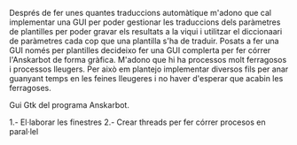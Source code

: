 Després de fer unes quantes traduccions automàtique m'adono que cal implementar una GUI per poder gestionar les traduccions dels paràmetres de plantilles per poder gravar els resultats a la viqui i utilitzar el diccionaari de paràmetres cada cop que una plantilla s'ha de traduir.
Posats a fer una GUI només per plantilles decideixo fer una GUI complerta per fer córrer l'Anskarbot de forma gràfica. M'adono que hi ha processos molt ferragosos i processos lleugers. Per això em plantejo implementar diversos fils per anar guanyant temps en les feines lleugeres i no haver d'esperar que acabin les ferragoses.


Gui Gtk del programa Anskarbot.

1.- El·laborar les finestres
2.- Crear threads per fer córrer procesos en paral·lel
